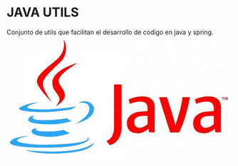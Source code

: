# JAVA UTILS

Conjunto de utils que facilitan el desarrollo de codigo en java y spring.
![alt text](img/java.jpg)

